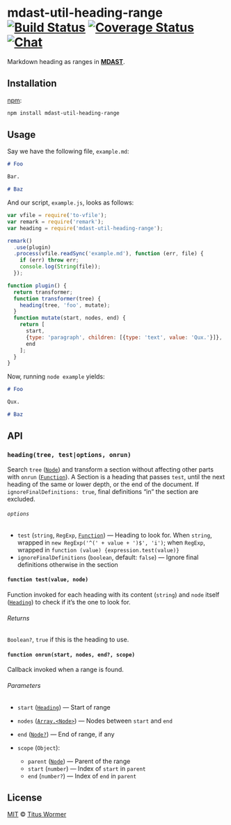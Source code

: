 # mdast-util-heading-range [![Build Status][build-badge]][build-status] [![Coverage Status][coverage-badge]][coverage-status] [![Chat][chat-badge]][chat]

Markdown heading as ranges in [**MDAST**][mdast].

## Installation

[npm][]:

```bash
npm install mdast-util-heading-range
```

## Usage

Say we have the following file, `example.md`:

```markdown
# Foo

Bar.

# Baz
```

And our script, `example.js`, looks as follows:

```javascript
var vfile = require('to-vfile');
var remark = require('remark');
var heading = require('mdast-util-heading-range');

remark()
  .use(plugin)
  .process(vfile.readSync('example.md'), function (err, file) {
    if (err) throw err;
    console.log(String(file));
  });

function plugin() {
  return transformer;
  function transformer(tree) {
    heading(tree, 'foo', mutate);
  }
  function mutate(start, nodes, end) {
    return [
      start,
      {type: 'paragraph', children: [{type: 'text', value: 'Qux.'}]},
      end
    ];
  }
}
```

Now, running `node example` yields:

```markdown
# Foo

Qux.

# Baz
```

## API

### `heading(tree, test|options, onrun)`

Search `tree` ([`Node`][node]) and transform a section without affecting other
parts with `onrun` ([`Function`][onrun]).
A Section is a heading that passes `test`, until the next heading of the same
or lower depth, or the end of the document.  If `ignoreFinalDefinitions: true`,
final definitions “in” the section are excluded.

###### `options`

*   `test` (`string`, `RegExp`, [`Function`][test])
    — Heading to look for.
    When `string`, wrapped in `new RegExp('^(' + value + ')$', 'i')`;
    when `RegExp`, wrapped in `function (value) {expression.test(value)}`
*   `ignoreFinalDefinitions` (`boolean`, default: `false`)
    — Ignore final definitions otherwise in the section

#### `function test(value, node)`

Function invoked for each heading with its content (`string`) and `node`
itself ([`Heading`][heading]) to check if it’s the one to look for.

###### Returns

`Boolean?`, `true` if this is the heading to use.

#### `function onrun(start, nodes, end?, scope)`

Callback invoked when a range is found.

###### Parameters

*   `start` ([`Heading`][heading]) — Start of range
*   `nodes` ([`Array.<Node>`][node]) — Nodes between `start` and `end`
*   `end` ([`Node?`][node]) — End of range, if any
*   `scope` (`Object`):

    *   `parent` ([`Node`][node]) — Parent of the range
    *   `start` (`number`) — Index of `start` in `parent`
    *   `end` (`number?`) — Index of `end` in `parent`

## License

[MIT][license] © [Titus Wormer][author]

<!-- Definitions -->

[build-badge]: https://img.shields.io/travis/syntax-tree/mdast-util-heading-range.svg

[build-status]: https://travis-ci.org/syntax-tree/mdast-util-heading-range

[coverage-badge]: https://img.shields.io/codecov/c/github/syntax-tree/mdast-util-heading-range.svg

[coverage-status]: https://codecov.io/github/syntax-tree/mdast-util-heading-range

[chat-badge]: https://img.shields.io/gitter/room/wooorm/remark.svg

[chat]: https://gitter.im/wooorm/remark

[license]: LICENSE

[author]: http://wooorm.com

[npm]: https://docs.npmjs.com/cli/install

[mdast]: https://github.com/syntax-tree/mdast

[node]: https://github.com/syntax-tree/unist#node

[onrun]: #function-onrunstart-nodes-end-scope

[heading]: https://github.com/syntax-tree/mdast#heading

[test]: #function-testvalue-node
